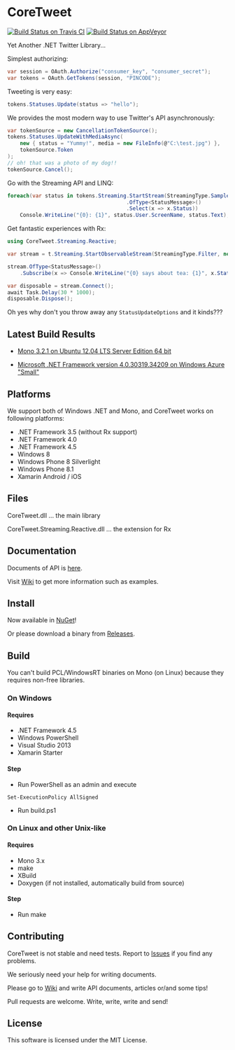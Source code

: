 CoreTweet 
=========

[![Build Status on Travis CI](https://travis-ci.org/CoreTweet/CoreTweet.svg?branch=test%2Ftravis)](https://travis-ci.org/CoreTweet/CoreTweet)  [![Build Status on AppVeyor](https://ci.appveyor.com/api/projects/status/github/CoreTweet/CoreTweet)](https://ci.appveyor.com/project/azyobuzin/CoreTweet)

Yet Another .NET Twitter Library...

Simplest authorizing:
```csharp
var session = OAuth.Authorize("consumer_key", "consumer_secret");
var tokens = OAuth.GetTokens(session, "PINCODE");
```

Tweeting is very easy:
```csharp
tokens.Statuses.Update(status => "hello");
```

We provides the most modern way to use Twitter's API asynchronously:
```csharp
var tokenSource = new CancellationTokenSource();
tokens.Statuses.UpdateWithMediaAsync(
    new { status = "Yummy!", media = new FileInfo(@"C:\test.jpg") },
    tokenSource.Token
);
// oh! that was a photo of my dog!!
tokenSource.Cancel();
```

Go with the Streaming API and LINQ:
```csharp
foreach(var status in tokens.Streaming.StartStream(StreamingType.Sample)
                                      .OfType<StatusMessage>()
                                      .Select(x => x.Status))
    Console.WriteLine("{0}: {1}", status.User.ScreenName, status.Text);
```

Get fantastic experiences with Rx:
```csharp
using CoreTweet.Streaming.Reactive;

var stream = t.Streaming.StartObservableStream(StreamingType.Filter, new StreamingParameters(track => "tea")).Publish();

stream.OfType<StatusMessage>()
    .Subscribe(x => Console.WriteLine("{0} says about tea: {1}", x.Status.User.ScreenName, x.Status.Text));

var disposable = stream.Connect();
await Task.Delay(30 * 1000);
disposable.Dispose();
```

Oh yes why don't you throw away any ```StatusUpdateOptions``` and it kinds???

## Latest Build Results

* [Mono 3.2.1 on Ubuntu 12.04 LTS Server Edition 64 bit](https://travis-ci.org/CoreTweet/CoreTweet)

* [Microsoft .NET Framework version 4.0.30319.34209 on Windows Azure "Small"](https://ci.appveyor.com/project/azyobuzin/CoreTweet)

## Platforms

We support both of Windows .NET and Mono, and CoreTweet works on following platforms:

* .NET Framework 3.5 (without Rx support)
* .NET Framework 4.0
* .NET Framework 4.5
* Windows 8
* Windows Phone 8 Silverlight
* Windows Phone 8.1
* Xamarin Android / iOS

## Files

CoreTweet.dll ... the main library

CoreTweet.Streaming.Reactive.dll ... the extension for Rx

## Documentation

Documents of API is [here](http://coretweet.github.io/docs/index.html).

Visit [Wiki](https://github.com/CoreTweet/CoreTweet/wiki) to get more information such as examples.

## Install

Now available in [NuGet](https://www.nuget.org/packages/CoreTweet)!

Or please download a binary from [Releases](https://github.com/lambdalice/CoreTweet/releases).

## Build

You can't build PCL/WindowsRT binaries on Mono (on Linux) because they requires non-free libraries.

### On Windows

#### Requires

* .NET Framework 4.5
* Windows PowerShell
* Visual Studio 2013
* Xamarin Starter

#### Step

* Run PowerShell as an admin and execute

```
Set-ExecutionPolicy AllSigned
```

* Run build.ps1

### On Linux and other Unix-like

#### Requires

* Mono 3.x
* make
* XBuild
* Doxygen (if not installed, automatically build from source)

#### Step

* Run make

## Contributing

CoreTweet is not stable and need tests. Report to [Issues](https://github.com/CoreTweet/CoreTweet/issues?state=open) if you find any problems.

We seriously need your help for writing documents.

Please go to [Wiki](https://github.com/CoreTweet/CoreTweet/wiki) and write API documents, articles or/and some tips!

Pull requests are welcome. Write, write, write and send!

## License

This software is licensed under the MIT License.
